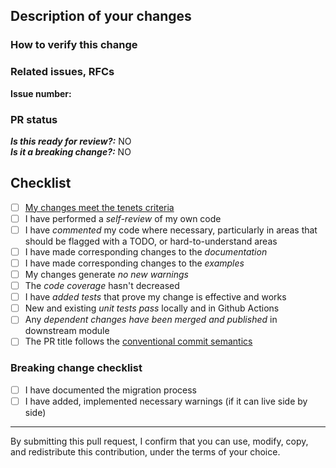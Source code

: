 <!--- 1. Make sure you follow our Contributing Guidelines: https://github.com/awslabs/aws-lambda-powertools-typescript/blob/main/CONTRIBUTING.md -->
<!--- 2. Please follow the template, and do not remove any section in the template. If something is not applicable leave it empty, but leave it in the PR. -->

## Description of your changes

<!--- Include here a summary of the change. -->

<!--- Please include also relevant motivation and context. -->

<!--- List any dependencies that are required for this change. -->

<!--- If this PR is part of a sequence of related PRs or TODOs, list the high level TODO items. -->

### How to verify this change

<!--- Add any applicable config, projects, screenshots or other resources -->
<!--- that can help us verify your changes. -->

<!--- Examples: -->
<!--- Screenshots, cloud configuration, anything helping us evaluate better. -->

### Related issues, RFCs

<!--- Add here the number to the Github Issue or RFC that is related to this PR. -->
<!-- **Issue number:** #123 -->
**Issue number:** 

### PR status

***Is this ready for review?:*** NO  
***Is it a breaking change?:*** NO

## Checklist

- [ ] [My changes meet the tenets criteria](https://awslabs.github.io/aws-lambda-powertools-python/#tenets)
- [ ] I have performed a *self-review* of my own code
- [ ] I have *commented* my code where necessary, particularly in areas that should be flagged with a TODO, or hard-to-understand areas
- [ ] I have made corresponding changes to the *documentation*
- [ ] I have made corresponding changes to the *examples*
- [ ] My changes generate *no new warnings*
- [ ] The *code coverage* hasn't decreased
- [ ] I have *added tests* that prove my change is effective and works
- [ ] New and existing *unit tests pass* locally and in Github Actions
- [ ] Any *dependent changes have been merged and published* in downstream module
- [ ] The PR title follows the [conventional commit semantics](https://github.com/awslabs/aws-lambda-powertools-typescript/blob/main/.github/semantic.yml#L2)

### Breaking change checklist

- [ ] I have documented the migration process
- [ ] I have added, implemented necessary warnings (if it can live side by side)

---

By submitting this pull request, I confirm that you can use, modify, copy, and redistribute this contribution, under the terms of your choice.
